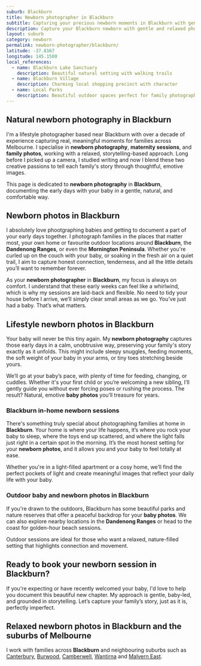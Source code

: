 ```yaml
---
suburb: Blackburn
title: Newborn photographer in Blackburn
subtitle: Capturing your precious newborn moments in Blackburn with gentle photography
description: Capture your Blackburn newborn with gentle and relaxed photography. Newborn sessions are available in your home for maximum comfort and convenience.
layout: suburb
category: newborn
permalink: newborn-photographer/blackburn/
latitude: -37.8167
longitude: 145.1500
local_references:
  - name: Blackburn Lake Sanctuary
    description: Beautiful natural setting with walking trails
  - name: Blackburn Village
    description: Charming local shopping precinct with character
  - name: Local Parks
    description: Beautiful outdoor spaces perfect for family photography
---
```


## Natural newborn photography in Blackburn

I'm a lifestyle photographer based near Blackburn with over a decade of experience capturing real, meaningful moments for families across Melbourne. I specialise in **newborn photography**, **maternity sessions**, and **family photos**, working with a relaxed, storytelling-based approach. Long before I picked up a camera, I studied writing and now I blend these two creative passions to tell each family's story through thoughtful, emotive images.

This page is dedicated to **newborn photography** in **Blackburn**, documenting the early days with your baby in a gentle, natural, and comfortable way.

## Newborn photos in Blackburn

I absolutely love phootgraphing babies and getting to document a part of your early days together. I photograph families in the places that matter most, your own home or favourite outdoor locations around **Blackburn**, the **Dandenong Ranges**, or even the **Mornington Peninsula**. Whether you're curled up on the couch with your baby, or soaking in the fresh air on a quiet trail, I aim to capture honest connection, tenderness, and all the little details you’ll want to remember forever.

As your **newborn photographer** in **Blackburn**, my focus is always on comfort. I understand that these early weeks can feel like a whirlwind, which is why my sessions are laid-back and flexible. No need to tidy your house before I arrive, we’ll simply clear small areas as we go. You’ve just had a baby. That’s what matters.

## Lifestyle newborn photos in Blackburn

Your baby will never be this tiny again. My **newborn photography** captures those early days in a calm, unobtrusive way, preserving your family's story exactly as it unfolds. This might include sleepy snuggles, feeding moments, the soft weight of your baby in your arms, or tiny toes stretching beside yours.

We’ll go at your baby’s pace, with plenty of time for feeding, changing, or cuddles. Whether it's your first child or you’re welcoming a new sibling, I’ll gently guide you without ever forcing poses or rushing the process. The result? Natural, emotive **baby photos** you’ll treasure for years.

### Blackburn in-home newborn sessions

There's something truly special about photographing families at home in **Blackburn**. Your home is where your life happens, it’s where you rock your baby to sleep, where the toys end up scattered, and where the light falls just right in a certain spot in the morning. It’s the most honest setting for your **newborn photos**, and it allows you and your baby to feel totally at ease.

Whether you're in a light-filled apartment or a cosy home, we’ll find the perfect pockets of light and create meaningful images that reflect your daily life with your baby.

### Outdoor baby and newborn photos in Blackburn

If you're drawn to the outdoors, Blackburn has some beautiful parks and nature reserves that offer a peaceful backdrop for your **baby photos**. We can also explore nearby locations in the **Dandenong Ranges** or head to the coast for golden-hour beach sessions.

Outdoor sessions are ideal for those who want a relaxed, nature-filled setting that highlights connection and movement.

## Ready to book your newborn session in Blackburn?

If you're expecting or have recently welcomed your baby, I'd love to help you document this beautiful new chapter. My approach is gentle, baby-led, and grounded in storytelling. Let’s capture your family’s story, just as it is, perfectly imperfect.

## Relaxed newborn photos in Blackburn and the suburbs of Melbourne

I work with families across **Blackburn** and neighbouring suburbs such as [Canterbury](newborn-photos/canterbury/), [Burwood](newborn-photos/burwood/), [Camberwell](newborn-photos/camberwell/), [Wantirna](newborn-photos/wantirna/) and [Malvern East](newborn-photos/malvern-east/).
